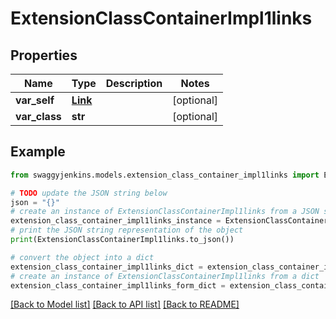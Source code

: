 # ExtensionClassContainerImpl1links


## Properties

Name | Type | Description | Notes
------------ | ------------- | ------------- | -------------
**var_self** | [**Link**](Link.md) |  | [optional] 
**var_class** | **str** |  | [optional] 

## Example

```python
from swaggyjenkins.models.extension_class_container_impl1links import ExtensionClassContainerImpl1links

# TODO update the JSON string below
json = "{}"
# create an instance of ExtensionClassContainerImpl1links from a JSON string
extension_class_container_impl1links_instance = ExtensionClassContainerImpl1links.from_json(json)
# print the JSON string representation of the object
print(ExtensionClassContainerImpl1links.to_json())

# convert the object into a dict
extension_class_container_impl1links_dict = extension_class_container_impl1links_instance.to_dict()
# create an instance of ExtensionClassContainerImpl1links from a dict
extension_class_container_impl1links_form_dict = extension_class_container_impl1links.from_dict(extension_class_container_impl1links_dict)
```
[[Back to Model list]](../README.md#documentation-for-models) [[Back to API list]](../README.md#documentation-for-api-endpoints) [[Back to README]](../README.md)


